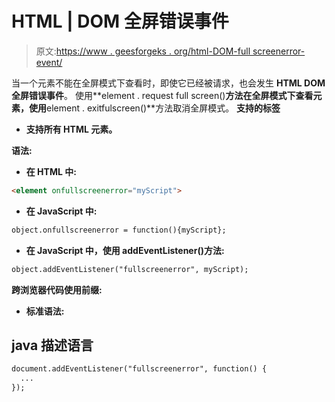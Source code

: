 # HTML | DOM 全屏错误事件

> 原文:[https://www . geesforgeks . org/html-DOM-full screenerror-event/](https://www.geeksforgeeks.org/html-dom-fullscreenerror-event/)

当一个元素不能在全屏模式下查看时，即使它已经被请求，也会发生 **HTML DOM 全屏错误事件**。
使用**element . request full screen()**方法在全屏模式下查看元素，使用**element . exitfulscreen()**方法取消全屏模式。
**支持的标签**

*   **支持所有 HTML 元素。**

**语法:**

*   **在 HTML 中:**

```html
<element onfullscreenerror="myScript">
```

*   **在 JavaScript 中:**

```html
object.onfullscreenerror = function(){myScript};
```

*   **在 JavaScript 中，使用 addEventListener()方法:**

```html
object.addEventListener("fullscreenerror", myScript);
```

**跨浏览器代码使用前缀:**

*   **标准语法:**

## java 描述语言

```html
document.addEventListener("fullscreenerror", function() {
  ...
});
```